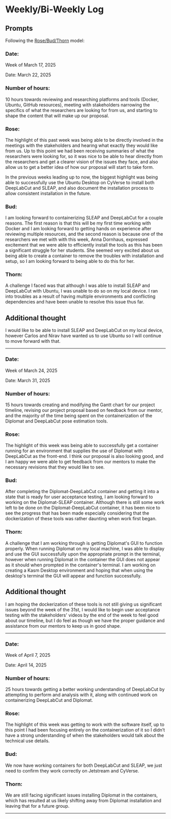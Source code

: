 # Weekly/Bi-Weekly Log

## Prompts
Following the [Rose/Bud/Thorn](https://www.panoramaed.com/blog/rose-bud-thorn-activity-and-worksheet#:~:text=%22Rose%2C%20Bud%2C%20Thorn%22%20is%20a%20mindful%20design%2D,day%2C%20week%2C%20or%20month.) model:

### Date: 
Week of March 17, 2025

Date: March 22, 2025


### Number of hours: 
10 hours towards reviewing and researching platforms and tools (Docker, Ubuntu, GitHub resources), meeting with stakeholders narrowing the specifics of what the researchers are looking for from us, and starting to shape the content that will make up our proposal.

### Rose:
The highlight of this past week was being able to be directly involved in the meetings with the stakeholders and hearing what exactly they would like from us. Up to this point we had been receiving summaries of what the researchers were looking for, so it was nice to be able to hear directly from the researchers and get a clearer vision of the issues they face, and also allow us to get a better idea of how our proposal will start to take form.

In the previous weeks leading up to now, the biggest highlight was being able to successfully use the Ubuntu Desktop on CyVerse to install both DeepLabCut and SLEAP, and also document the installation process to allow consistent installation in the future. 

### Bud: 
I am looking forward to containerizing SLEAP and DeepLabCut for a couple reasons. The first reason is that this will be my first time working with Docker and I am looking forward to getting hands on experience after reviewing multiple resources, and the second reason is because one of the researchers we met with with this week, Anna Dornhaus, expressed excitement that we were able to efficiently install the tools as this has been a significant struggle for her students. She seemed very excited about us being able to create a container to remove the troubles with installation and setup, so I am looking forward to being able to do this for her.

### Thorn: 
A challenge I faced was that although I was able to install SLEAP and DeepLabCut with Ubuntu, I was unable to do so on my local device. I ran into troubles as a result of having multiple environments and conflicting dependencies and have been unable to resolve this issue thus far. 

## Additional thought
I would like to be able to install SLEAP and DeepLabCut on my local device, however Carlos and Nirav have wanted us to use Ubuntu so I will continue to move forward with that. 

---

### Date: 
Week of March 24, 2025

Date: March 31, 2025


### Number of hours:
15 hours towards creating and modifying the Gantt chart for our project timeline, revising our project proposal based on feedback from our mentor, and the majority of the time being spent on the containerization of the Diplomat and DeepLabCut pose estimation tools. 


### Rose:
The highlight of this week was being able to successfully get a container running for an environment that supplies the use of Diplomat with DeepLabCut as the front-end. I think our proposal is also looking good, and I am happy we were able to get feedback from our mentors to make the necessary revisions that they would like to see.

### Bud:
After completing the Diplomat-DeepLabCut container and getting it into a state that is ready for user acceptance testing, I am looking forward to working on the Diplomat-SLEAP container. Although there is still some work left to be done on the Diplomat-DeepLabCut container, it has been nice to see the progress that has been made especially considering that the dockerization of these tools was rather daunting when work first began.

### Thorn: 
A challenge that I am working through is getting Diplomat's GUI to function properly. When running Diplomat on my local machine, I was able to display and use the GUI successfully upon the appropriate prompt in the terminal, however when running Diplomat in the container the GUI does not appear as it should when prompted in the container's terminal. I am working on creating a Kasm Desktop environment and hoping that when using the desktop's terminal the GUI will appear and function successfully.

## Additional thought
I am hoping the dockerization of these tools is not still giving us significant issues beyond the week of the 31st, I would like to begin user acceptance testing with the stakeholders' videos by the end of the week to feel good about our timeline, but I do feel as though we have the proper guidance and assistance from our mentors to keep us in good shape. 

---

### Date: 
Week of April 7, 2025

Date: April 14, 2025


### Number of hours:
25 hours towards getting a better working understanding of DeepLabCut by attempting to perform and analysis with it, along with continued work on containerizing DeepLabCut and Diplomat.

### Rose:
The highlight of this week was getting to work with the software itself, up to this point I had been focusing entirely on the containerization of it so I didn’t have a strong understanding of when the stakeholders would talk about the technical use details.

### Bud:
We now have working containers for both DeepLabCut and SLEAP, we just need to confirm they work correctly on Jetstream and CyVerse.

### Thorn: 
We are still facing significant issues installing Diplomat in the containers, which has resulted at us likely shifting away from Diplomat installation and leaving that for a future group.

---